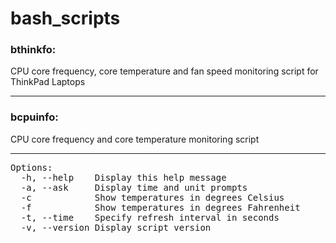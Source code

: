 # bash_scripts

### bthinkfo:
CPU core frequency, core temperature and fan speed monitoring script for ThinkPad Laptops

---

### bcpuinfo:
CPU core frequency and core temperature monitoring script

---

<pre>
Options:
  -h, --help    Display this help message
  -a, --ask     Display time and unit prompts
  -c            Show temperatures in degrees Celsius
  -f            Show temperatures in degrees Fahrenheit
  -t, --time    Specify refresh interval in seconds
  -v, --version Display script version
</pre>
